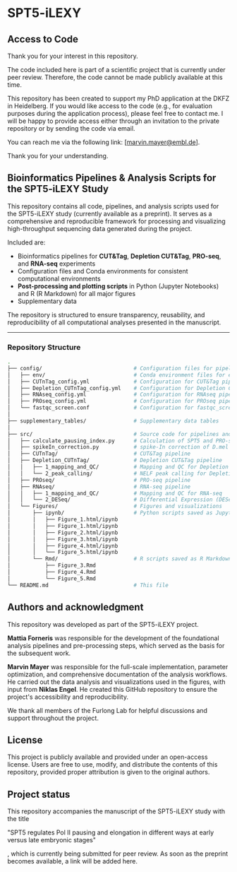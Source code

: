 # SPT5-iLEXY

## Access to Code
Thank you for your interest in this repository.

The code included here is part of a scientific project that is currently under peer review. Therefore, the code cannot be made publicly available at this time.

This repository has been created to support my PhD application at the DKFZ in Heidelberg.
If you would like access to the code (e.g., for evaluation purposes during the application process), please feel free to contact me. I will be happy to provide access either through an invitation to the private repository or by sending the code via email.

You can reach me via the following link: [marvin.mayer@embl.de].

Thank you for your understanding.



## Bioinformatics Pipelines & Analysis Scripts for the SPT5-iLEXY Study
This repository contains all code, pipelines, and analysis scripts used for the SPT5-iLEXY study (currently available as a preprint). It serves as a comprehensive and reproducible framework for processing and visualizing high-throughput sequencing data generated during the project.

Included are:

- Bioinformatics pipelines for **CUT&Tag**, **Depletion CUT&Tag**, **PRO-seq**, and **RNA-seq** experiments
- Configuration files and Conda environments for consistent computational environments
- **Post-processing and plotting scripts** in Python (Jupyter Notebooks) and R (R Markdown) for all major figures
- Supplementary data

The repository is structured to ensure transparency, reusability, and reproducibility of all computational analyses presented in the manuscript.


---

### Repository Structure

```bash
.
├── config/                             # Configuration files for pipelines
│   ├── env/                            # Conda environment files for each pipeline 
│   ├── CUTnTag_config.yml              # Configuration for CUT&Tag pipeline
│   ├── Depletion_CUTnTag_config.yml    # Configuration for Depletion CUT&Tag pipeline
│   ├── RNAseq_config.yml               # Configuration for RNAseq pipeline
│   ├── PROseq_config.yml               # Configuration for PROseq pipeline
│   └── fastqc_screen.conf              # Configuration for fastqc_screen
│
├── supplementary_tables/               # Supplementary data tables
│
├── src/                                # Source code for pipelines and scripts
│   ├── calculate_pausing_index.py      # Calculation of SPT5 and PRO-seq Pausing INdex 
│   ├── spikeIn_correction.py           # spike-In correction of D.mel experiments using exogenous D.vir
│   ├── CUTnTag/                        # CUT&Tag pipeline
│   ├── Depletion_CUTnTag/              # Depletion CUT&Tag pipeline
│   │   ├── 1_mapping_and_QC/           # Mapping and QC for Depletion CUT&Tag 
│   │   └── 2_peak_calling/             # NELF peak calling for Depletion CUT&Tag 
│   ├── PROseq/                         # PRO-seq pipeline
│   ├── RNAseq/                         # RNA-seq pipeline
│   │   ├── 1_mapping_and_QC/           # Mapping and QC for RNA-seq
│   │   └── 2_DESeq/                    # Differential Expression (DESeq) for RNA-seq
│   └── Figures/                        # Figures and visualizations 
│       ├── ipynb/                      # Python scripts saved as Jupyter Notebooks as well as HTML
│       │   ├── Figure_1.html/ipynb     
│       │   ├── Figure_1.html/ipynb              
│       │   ├── Figure_2.html/ipynb               
│       │   ├── Figure_3.html/ipynb               
│       │   ├── Figure_4.html/ipynb               
│       │   └── Figure_5.html/ipynb               
│       └── Rmd/                        # R scripts saved as R Markdowns 
│           ├── Figure_3.Rmd  
│           ├── Figure_4.Rmd  
│           └── Figure_5.Rmd  
└── README.md                           # This file

```


## Authors and acknowledgment
This repository was developed as part of the SPT5-iLEXY project.

**Mattia Forneris** was responsible for the development of the foundational analysis pipelines and pre-processing steps, which served as the basis for the subsequent work.

**Marvin Mayer** was responsible for the full-scale implementation, parameter optimization, and comprehensive documentation of the analysis workflows. He carried out the data analysis and visualizations used in the figures, with input from **Niklas Engel**. He created this GitHub repository to ensure the project's accessibility and reproducibility.

We thank all members of the Furlong Lab for helpful discussions and support throughout the project.

## License
This project is publicly available and provided under an open-access license.
Users are free to use, modify, and distribute the contents of this repository, provided proper attribution is given to the original authors.

## Project status
This repository accompanies the manuscript of the SPT5-iLEXY study with the title 

"SPT5 regulates Pol II pausing and elongation in different ways at early versus late embryonic stages"

, which is currently being submitted for peer review.
As soon as the preprint becomes available, a link will be added here.


